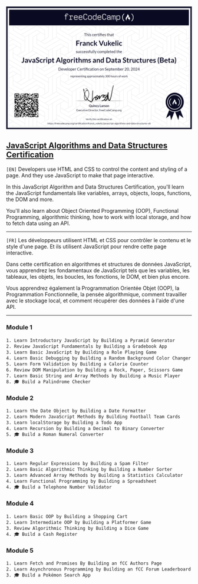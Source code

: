 ![Certificate](Certificate.png)

## [JavaScript Algorithms and Data Structures Certification](https://www.freecodecamp.org/learn/javascript-algorithms-and-data-structures-v8)

`[EN]` Developers use HTML and CSS to control the content and styling of a page. And they use JavaScript to make that page interactive.

In this JavaScript Algorithm and Data Structures Certification, you'll learn the JavaScript fundamentals like variables, arrays, objects, loops, functions, the DOM and more.

You'll also learn about Object Oriented Programming (OOP), Functional Programming, algorithmic thinking, how to work with local storage, and how to fetch data using an API.

---

`[FR]` Les développeurs utilisent HTML et CSS pour contrôler le contenu et le style d'une page. Et ils utilisent JavaScript pour rendre cette page interactive.

Dans cette certification en algorithmes et structures de données JavaScript, vous apprendrez les fondamentaux de JavaScript tels que les variables, les tableaux, les objets, les boucles, les fonctions, le DOM, et bien plus encore.

Vous apprendrez également la Programmation Orientée Objet (OOP), la Programmation Fonctionnelle, la pensée algorithmique, comment travailler avec le stockage local, et comment récupérer des données à l'aide d'une API.

---

### Module 1

```
1. Learn Introductory JavaScript by Building a Pyramid Generator
2. Review JavaScript Fundamentals by Building a Gradebook App
3. Learn Basic JavaScript by Building a Role Playing Game
4. Learn Basic Debugging by Building a Random Background Color Changer
5. Learn Form Validation by Building a Calorie Counter
6. Review DOM Manipulation by Building a Rock, Paper, Scissors Game
7. Learn Basic String and Array Methods by Building a Music Player
8. 🎓 Build a Palindrome Checker
```

### Module 2

```
1. Learn the Date Object by Building a Date Formatter
2. Learn Modern JavaScript Methods By Building Football Team Cards
3. Learn localStorage by Building a Todo App
4. Learn Recursion by Building a Decimal to Binary Converter
5. 🎓 Build a Roman Numeral Converter
```

### Module 3

```
1. Learn Regular Expressions by Building a Spam Filter
2. Learn Basic Algorithmic Thinking by Building a Number Sorter
3. Learn Advanced Array Methods by Building a Statistics Calculator
4. Learn Functional Programming by Building a Spreadsheet
4. 🎓 Build a Telephone Number Validator
```

### Module 4

```
1. Learn Basic OOP by Building a Shopping Cart
2. Learn Intermediate OOP by Building a Platformer Game
3. Review Algorithmic Thinking by Building a Dice Game
4. 🎓 Build a Cash Register
```

### Module 5

```
1. Learn Fetch and Promises By Building an fCC Authors Page
2. Learn Asynchronous Programming by Building an fCC Forum Leaderboard
3. 🎓 Build a Pokémon Search App
```
